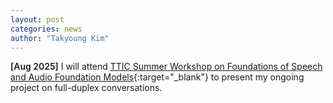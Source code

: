 ```yaml
---
layout: post
categories: news
author: "Takyoung Kim"
---
```


<strong style="font-weight:600">[Aug 2025]</strong> I will attend [TTIC Summer Workshop on Foundations of Speech and Audio Foundation Models](https://sites.google.com/view/speech-ai-ttic-2025/home){:target="_blank"} to present my ongoing project on full-duplex conversations.